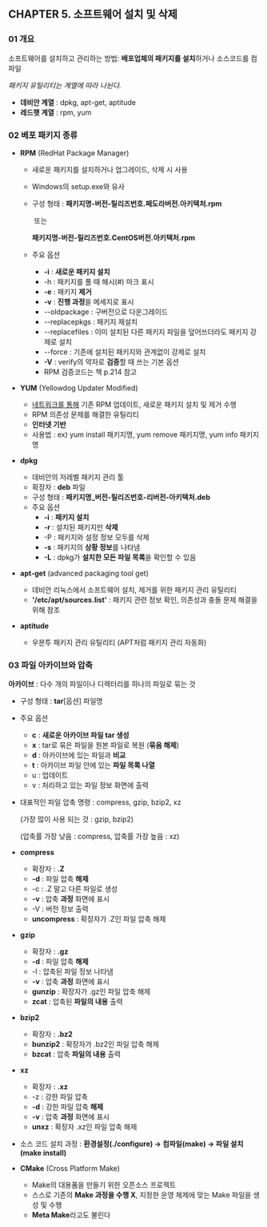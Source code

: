 ## CHAPTER 5. 소프트웨어 설치 및 삭제



### 01 개요

소프트웨어를 설치하고 관리하는 방법: **배포업체의 패키지를 설치**하거나 소스코드를 컴파일

*패키지 유틸리티는 계열에 따라 나뉜다.*

* **데비안 계열** : dpkg, apt-get, aptitude
* **레드햇 계열** : rpm, yum



### 02 베포 패키지 종류

* **RPM** (RedHat Package Manager)

  * 새로운 패키지를 설치하거나 업그레이드, 삭제 시 사용

  * Windows의 setup.exe와 유사

  * 구성 형태 : **패키지명-버전-릴리즈번호.페도라버전.아키텍처.rpm**

    ​					또는

    ​					**패키지명-버전-릴리즈번호.CentOS버전.아키텍처.rpm**

  * 주요 옵션

    * **-i** : **새로운 패키지 설치**
    * -h : 패키지를 풀 때 해시(#) 마크 표시
    * **-e** : 패키지 **제거**
    * **-v** : **진행 과정**을 메세지로 표시
    * --oldpackage : 구버전으로 다운그레이드
    * --replacepkgs : 패키지 재설치
    * --replacefiles : 이미 설치된 다른 패키지 파일을 덮어쓰더라도 패키지 강제로 설치
    * --force : 기존에 설치된 패키지와 관계없이 강제로 설치
    * **-V** : verify의 약자로 **검증**할 때 쓰는 기본 옵션
    * RPM 검증코드는 책 p.214 참고

* **YUM** (Yellowdog Updater Modified)

  * <u>네트워크를 통해</u> 기존 RPM 업데이트, 새로운 패키지 설치 및 제거 수행
  * RPM 의존성 문제를 해결한 유틸리티
  * **인터넷 기반**
  * 사용법 : ex) yum install 패키지명, yum remove 패키지명, yum info 패키지명

* **dpkg** 

  * 데비안의 저레벨 패키지 관리 툴
  * 확장자 : **deb** 파일
  * 구성 형태 : **패키지명_버전-릴리즈번호-리버전-아키텍처.deb**
  * 주요 옵션
    * **-i** : **패키지 설치**
    * **-r** : 설치된 패키지만 **삭제**
    * -P : 패키지와 설정 정보 모두를 삭제
    * **-s** : 패키지의 **상황 정보**를 나타냄
    * **-L** : dpkg가 **설치한 모든 파일 목록**을 확인할 수 있음

* **apt-get** (advanced packaging tool get)

  * 데비안 리눅스에서 소프트웨어 설치, 제거를 위한 패키지 관리 유틸리티
  * **'/etc/apt/sources.list'** : 패키지 관련 정보 확인, 의존성과 충돌 문제 해결을 위해 참조

* **aptitude** 

  * 우분투 패키지 관리 유틸리티 (APT처럼 패키지 관리 자동화)



### 03 파일 아카이브와 압축

**아카이브** : 다수 개의 파일이나 디렉터리를 하나의 파일로 묶는 것

* 구성 형태 : **tar**[옵션] 파일명

* 주요 옵션

  * **c** : **새로운 아카이브 파일 tar 생성**
  * **x** : tar로 묶은 파일을 원본 파일로 복원 (**묶음 해제**)
  * **d** : 아카이브에 있는 파일과 **비교**
  * **t** : 아카이브 파일 안에 있는 **파일 목록 나열**
  * u : 업데이트
  * v : 처리하고 있는 파일 정보 화면에 출력

* 대표적인 파일 압축 명령 : compress, gzip, bzip2, xz

  (가장 많이 사용 되는 것 : gzip, bzip2)

  (압축률 가장 낮음 : compress, 압축률 가장 높음 : xz)



* **compress**
  * 확장자 : **.Z**
  * **-d** : 파일 압축 **해제**
  * -c : .Z 말고 다른 파일로 생성
  * **-v** : 압축 **과정** 화면에 표시
  * -V : 버전 정보 출력
  * **uncompress** : 확장자가 .Z인 파일 압축 해제
* **gzip**
  * 확장자 : **.gz**
  * **-d** : 파일 압축 **해제**
  * -l : 압축된 파일 정보 나타냄
  * **-v** : 압축 **과정** 화면에 표시
  * **gunzip** : 확장자가 .gz인 파일 압축 해제
  * **zcat** : 압축된 **파일의 내용** 출력
* **bzip2**
  * 확장자 : **.bz2**
  * **bunzip2** : 확장자가 .bz2인 파일 압축 해제
  * **bzcat** : 압축 **파일의 내용** 출력
* **xz**
  * 확장자 : **.xz**
  * -z : 강한 파일 압축
  * **-d** : 강한 파일 압축 **해제**
  * **-v** : 압축 **과정** 화면에 표시
  * **unxz** : 확장자 .xz인 파일 압축 해제



* 소스 코드 설치 과정 : **환경설정(./configure) → 컴파일(make) → 파일 설치(make install)**

* **CMake** (Cross Platform Make)
  * Make의 대용품을 만들기 위한 오픈소스 프로젝트
  * 스스로 기존의 **Make 과정을 수행 X**, 지정한 운영 체제에 맞는 Make 파일을 생성 및 수행
  * **Meta Make**라고도 불린다